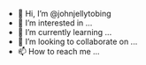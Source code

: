 - 👋 Hi, I’m @johnjellytobing
- 👀 I’m interested in ...
- 🌱 I’m currently learning ...
- 💞️ I’m looking to collaborate on ...
- 📫 How to reach me ...

<!---
johnjellytobing/johnjellytobing is a ✨ special ✨ repository because its `README.md` (this file) appears on your GitHub profile.
You can click the Preview link to take a look at your changes.
--->

